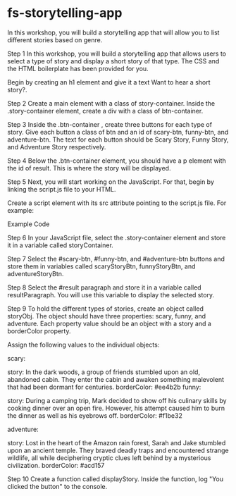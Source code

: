 # fs-storytelling-app

In this workshop, you will build a storytelling app that will allow you to list different stories based on genre.

Step 1
In this workshop, you will build a storytelling app that allows users to select a type of story and display a short story of that type. The CSS and the HTML boilerplate has been provided for you.

Begin by creating an h1 element and give it a text Want to hear a short story?.

Step 2
Create a main element with a class of story-container. Inside the .story-container element, create a div with a class of btn-container.

Step 3
Inside the .btn-container , create three buttons for each type of story. Give each button a class of btn and an id of scary-btn, funny-btn, and adventure-btn. The text for each button should be Scary Story, Funny Story, and Adventure Story respectively.

Step 4
Below the .btn-container element, you should have a p element with the id of result. This is where the story will be displayed.

Step 5
Next, you will start working on the JavaScript. For that, begin by linking the script.js file to your HTML.

Create a script element with its src attribute pointing to the script.js file. For example:

Example Code
<script src="path-to-javascript-file.js"></script>

Step 6
In your JavaScript file, select the .story-container element and store it in a variable called storyContainer.

Step 7
Select the #scary-btn, #funny-btn, and #adventure-btn buttons and store them in variables called scaryStoryBtn, funnyStoryBtn, and adventureStoryBtn.

Step 8
Select the #result paragraph and store it in a variable called resultParagraph. You will use this variable to display the selected story.

Step 9
To hold the different types of stories, create an object called storyObj. The object should have three properties: scary, funny, and adventure. Each property value should be an object with a story and a borderColor property.

Assign the following values to the individual objects:

scary:

story: In the dark woods, a group of friends stumbled upon an old, abandoned cabin. They enter the cabin and awaken something malevolent that had been dormant for centuries.
borderColor: #ee4b2b
funny:

story: During a camping trip, Mark decided to show off his culinary skills by cooking dinner over an open fire. However, his attempt caused him to burn the dinner as well as his eyebrows off.
borderColor: #f1be32

adventure:

story: Lost in the heart of the Amazon rain forest, Sarah and Jake stumbled upon an ancient temple. They braved deadly traps and encountered strange wildlife, all while deciphering cryptic clues left behind by a mysterious civilization.
borderColor: #acd157

Step 10
Create a function called displayStory. Inside the function, log "You clicked the button" to the console.